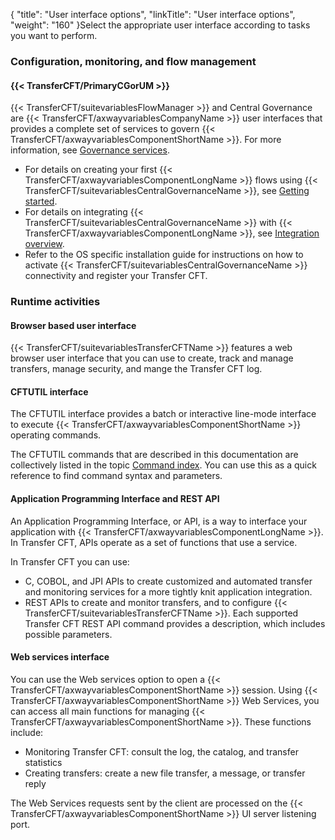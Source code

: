 {
    "title": "User  interface options",
    "linkTitle": "User interface options",
    "weight": "160"
}Select the appropriate user interface according to tasks you want to perform.

### Configuration, monitoring, and flow management

#### {{< TransferCFT/PrimaryCGorUM  >}}

{{< TransferCFT/suitevariablesFlowManager  >}} and Central Governance are {{< TransferCFT/axwayvariablesCompanyName  >}} user interfaces that provides a complete set of services to govern {{< TransferCFT/axwayvariablesComponentShortName  >}}. For more information, see [Governance services](../c_cg_concepts).

- For details on creating your first {{< TransferCFT/axwayvariablesComponentLongName >}} flows using {{< TransferCFT/suitevariablesCentralGovernanceName >}}, see [Getting started](../../gettingstarted_intro).
- For details on integrating {{< TransferCFT/suitevariablesCentralGovernanceName >}} with {{< TransferCFT/axwayvariablesComponentLongName >}}, see [Integration overview](../../governance_services_intro/governance_overview).
- Refer to the OS specific installation guide for instructions on how to activate {{< TransferCFT/suitevariablesCentralGovernanceName >}} connectivity and register your Transfer CFT.

### Runtime activities

#### Browser based user interface

{{< TransferCFT/suitevariablesTransferCFTName  >}} features a web browser user interface that you can use to create, track and manage transfers, manage security, and mange the Transfer CFT log.

<span id="CFTUTIL_interface"></span>

#### CFTUTIL interface

The CFTUTIL interface provides a batch or interactive line-mode interface
to execute {{< TransferCFT/axwayvariablesComponentShortName  >}} operating commands.

The CFTUTIL commands that are described in this documentation are collectively listed
in the topic [Command index](../../c_intro_userinterfaces/command_summary). You can use this as a quick reference
to find command syntax and parameters.

<span id="Web_services_interface"></span>

#### 

#### Application Programming Interface and REST API

An Application Programming Interface, or API, is a way to interface your application with {{< TransferCFT/axwayvariablesComponentLongName  >}}. In Transfer CFT, APIs operate as a set of functions
that use a service.

In Transfer CFT you can use:

- C, COBOL, and JPI APIs to create customized and automated transfer and monitoring services for a more tightly knit application integration.
- REST APIs to create and monitor transfers, and to configure {{< TransferCFT/suitevariablesTransferCFTName >}}. Each supported Transfer CFT REST API command provides a description, which includes possible parameters.

#### Web services interface

You can use the Web services option to open a {{< TransferCFT/axwayvariablesComponentShortName  >}} session.
Using {{< TransferCFT/axwayvariablesComponentShortName  >}} Web Services, you can access all main functions for
managing {{< TransferCFT/axwayvariablesComponentShortName  >}}. These functions include:

- Monitoring Transfer
    CFT: consult the log, the catalog, and transfer statistics
- Creating transfers:
    create a new file transfer, a message, or transfer reply

The Web Services requests sent by the client are processed on the {{< TransferCFT/axwayvariablesComponentShortName  >}} UI server listening port.
